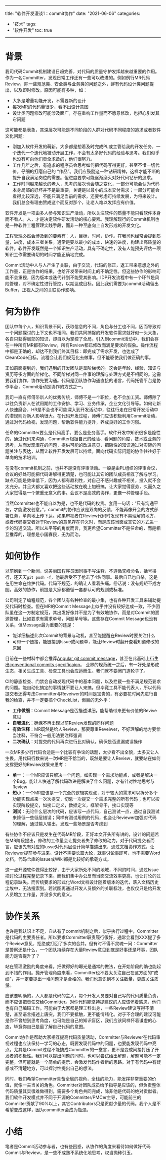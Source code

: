 
---
title: "软件开发漫谈1：commit协作"
date: "2021-06-06"
categories:
 - "技术"
tags:
 - "软件开发"
toc: true
---

# 背景

我司代码Commit机制建设日趋完善，对代码的质量守护发挥越来越重要的作用。作为一名Committer，发现日常工作还有一些可以改进的。例如例行MR代码Review，除一些规范类、安全类与业务类的问题之外，鲜有代码设计类问题提出，以及即时修改。原因可能有多种，如：
 
  - 大多是增量功能开发，不需要新的设计
  - 每次MR的代码量很少，看不出设计意图
  - 设计类问题修改可能涉及面广，存在重构工作量而不愿意修改，也担心引发其它问题

这可能都是表象，其深层次可能是不同阶段的人群对代码不同程度的追求或者软件文化问题:

 - 刚加入软件开发的萌新，大多都是想着及时完成PL或主管给我的开发任务，一个迭代一个迭代地被动开展工作，不会有太多好代码的经验与思考。我们似乎也没有可向他们责全求备的，他们很努力。
 - 工作几年之后，有追求的程序员会思考如何把代码写得更好。甚至不惜一切代价，仔细的打磨自己的 “作品”。我们应鼓励这一种钻研精神，这样才能不断的提升自我满足岗位的需要。但进度要求可能逐渐磨灭对好代码钻研的追求。
 - 工作时间越来越长的老人，思考的层次也会随之变化，一部分可能会认为代码本身局部的好坏并不是最重要，关键是以最小的成本交付需求；一部分可能会看得比较深远，不能只满足当前的需求，还要考虑可持续发展，为将来设计。我们总会有理由赞成这个而反对那个，让老人难以发挥应有价值。

<!--more-->
软件开发是一项由多人参与知识生产活动，所以关注软件的质量不能只看软件本身而不看人。人，才是决定软件研发活动的核心要素。我理解现行的Commit机制也是一种软件工程管理实践手段，而非一种至底向上自发形成的开发文化。

工程管理必然会涉及到的要素有：人，目标，时间，协作。在我司也经常会提到质量，进度，成本三者关系。通常是要以最小的成本，快速的进度，构建出高质量的软件。软件开发既然是一个知识生产活动，具有不确定性，没有人能预先评估一项知识工作需要确切的时间才能正确地完成。

Commit活动中人与人产生了关联，由于交流，代码的修正，返工带来意想之外的工作量，正是协作的结果，也给开发带来时间上的不确定性。但这些协作的影响可能不会重视，因为版本或迭代计划不能受其影响。IDP开发流程中有一个环节是风险管理，对不确定性进行管控，以期达成目标。因此我们需要为commit活动留出Buffer，正视人之间的关联协作影响。

# 何为协作

团队中每个人，知识背景不同，获取信息的不同，角色与分工也不同，因而导致对一个问题探讨的上下文也不相同。我们共同捕捉的开发软件需求就好似一头大象，各自只获得局部的知识，却自以为掌控了全局。引入到commit活动中，我们会存在一种所有MR都有Review，所有Review都已修改而满足要求的假象。操作流程中都是正确的，却达不到我们终其目标：即完成了需求开发，也达成了CleanCode目标。流程会让我们规范化去做事，但不能驱使我们做正确的事。

正如前面提到的，我们遇到的开发团队是呈阶梯状的。这会是年龄、经验，知识与资历等多方面的阶梯化。不同阶梯对同一件事的理解与处理方式是不相同的。这需要我们协作，协作先要沟通。代码是团队协作沟通直接的语言，代码托管平台是协作平台，Commit活动是协作的方式之一。

我司一直有师傅带新人的优秀传统，师傅不是一个职位，也不会加工资。师傅除了以往负责新人在试用期的工作安排、学习、业务传承，企业文化引导等。如何让新人快速磨合，HR是不会也不可能深入到开发活动中，往往行走在日常开发活动中的潜规则对新人影响很大。在代码开发过程，师傅们应该积极利用Commit活动，通过对代码检视，发现问题，帮助软件能力提升，养成良好的工作习惯。

任命的Committer要么是代码高手，要么是业务高手。软件开发中知识很多是隐性的，通过代码来沟通，Committer根据自己的经验、看问题的角度，技术或业务的思考，从而发现潜在的问题，提供可能的改进意见，把隐性的知识通过对实际的问题关注与表达，从而让软件开发发展可以持续。面向代码实际问题的协作往往好于单向的技术培训。

在没有commit机制之前，也并不是没有评审活动。一般是由PL组织的评审会议，会议的好处可能把代码讲解得更清楚，也可能让其它的团队成员相互了解与学习。缺点可能是效率低下，因为人都有趋利性，对自己不感兴趣或不相关，投入就不会太充分。并且大都又喜欢把这些活动放在晚上加班搞，让大家觉得疲劳，久而久之大家觉得是一个繁重无意义的事。会议不是高效的协作，更像一种管理手段。

当然Committer也不能自以为是，也不是代码的权贵。套用一句话：“只有沟通平权，才能激发创意。”，commit的协作应该是双向的反馈，不能再像开会的方式部署任务，单向地上传下达。如果审视者在Review代码时发现有不易理解的地方，或者代码提交者对于Review的意见存在异义时，而是应该当面或其它的方式进一步的沟通交流。所以从平等的角度而言，我更希望Committer不是任命的，而是相互推荐的，理想是小国寡民，无为而治。

# 如何协作

以前刷到一个新闻，说美丽国程序员因同事不写注释，不遵循驼峰命名，括号换行，还天天`git push -f`，他最后受不了枪击了4名同事。最后自已也自杀，这是在用生命在维护代码。代码不规范，的确让人看着头痛。俗话说：没有规矩不成方圆。高效的协作，前提是大家都遵循一套都认可的规则或标准。

公司制定了编程规范，各个团队有各种检查的最小集，也有各种开发工具来辅助提交代码时检查。但在MR的Commit Message上似乎并没有较好达成一致，不少团队虽在这一方制定规范，其出发好像并不是为了有效地协作，而是对Commit的溯源管理，比如要求有需求单号，问题单号等。这些存在Commit Message也没有关系，但Message最为重要的还是：

 - 能详细描述此次Commit的背景与动机，甚至能提醒在Review时要关注什么
 - 可带一个链接，能链接到Issue或问题单，能让Review时翻开查看知道修改的原因

目前在一些材料中都会推荐[Angular git commit message](https://zhuanlan.zhihu.com/p/62903985)，甚至在此基础上衍生出[conventional commits specificaion](https://www.conventionalcommits.org/en/v1.0.0/)。 业界的规范统一之后，有一好处是形成生态，相关生成工具、检查工具也会应运而生。我们就不要闭门造轮子了。

CI的静态检查、门禁会自动发现代码中的基本问题，以及拦截一些不满足规范要求的问题。能自动化搞定的事情就不要让人来搞，但毕竟工具不能代表人，所以代码提交者还得考虑Committer与Reveiwer的时间是宝贵的，有必要花时间先进行自我的检查，并不一定要搞个CheckList，但目的无外乎：

 - **工作做细**：Commit Message是否描述详细，能帮助带来更有价值的Revive意见
 - **自我进化**：确保不再出现以前Review发现的同样问题
 - **有效注释**：MR既然是给人Review，那要尊重Reveiwer，不好理解的地方要恰当注释，不符合一般用法要注释强调
 - **二次确认**：对提交的代码再次进行比对确认，确保是否遗漏或误操作

一次MR多少行代码合适是一个比较有争论的话题，太少看不出全貌，太多又让人生畏。用代码行数来说一次MR是不恰当的，既然是要让人Review，就要站在如何支撑更好的Review效果来思考：

 - **单一**：一个MR应该只解决一个问题，如实现一个需求功能点，或者是解决一个Bug。能让人快速了解代码改进是解决了什么问题，才有针对性地思考与Review
 - **短小**：一个MR应该是一个完全的逻辑实现点，对于较大的需求可以拆分多个功能实现点来一次次提交，切忌一次提交一个需求完整的所有代码；也可以按实现阶段提交，如接口定义，数据定义，框架骨干，接口实现等
 - **测试**：无论什么层次的代码，应该写一点代码，自己测试一点，通过自我测试来降低一些低层错误；同样有测试用例的代码，也会让Reviewer加强对代码的理解，通过输入输出，发现一些场景是否考虑到

有些协作不应该只是发生在代码MR阶段，正好本文开头所有讲的，设计的问题若在MR阶段提出，修改的工作量会让提交者失了修改的动力。对于代码提交者而言，应该先有对应的Iusse对代码层设计简单描述出来，通过文档协作方式，让Reviewer提前参与进来。设计不需要长篇大论，就事讨论事即可，也不需要Word文档，代码仓库的Issue或Wiki都是比较好的承载方式。

这一点开源软件做得比较好，由于大家所处不同的地域，不同的时间，通过Issue把讨论过程完整记录下来。而我们集中办公反而当面交流效率更高，也让讨论的过程记录缺失。而传统要求的形式化Word文档设计随着版本的迭代，落入文档历史尘埃中，无法搜索到。若试图再通过开发人员额外的关联标注，也仅仅只是给开发人员增加工作量，并没多大的意义。

# 协作关系

也许是我认识上不足，自从有了commit机制之后，似乎执行过程中，Committer是代码的主要责任者。所以要求Committer职责履行很好，通常会看到XXX提了多个Review意见，拒绝或打回了多次的合并。但有时不得不灵魂一问：Committer是警察还是什么，一个团队持续存在大量Review意见到底是好事还是坏事，团队能力是否提升了？

站在管理激励的角度来看，把做得好的曝光是通常的做法，在开始阶段的确也能起到不错的作用。抛开管理角度来看，Committer也不要太关注自己在这方面的"成绩"，并一定要提出一堆问题才是合格的。我们也意识到不关注数量，更应关注质量。

应该要明确的，人人都是代码的主人，每个开发人员要对自己写的代码质量负责，而不应该把责任交给Committer。对你代码能坚持提建议的人应该怀着感恩，他们也有自己编码工作。可能由于大家都是理工科出身，一些Review建议写得不清楚，甚至语言描述上唐突，我们不要抵触，更不能情绪化。对于不合理的建议可能是你不曾想到思考角度，也可能是自己的知识盲区，我们应该同样怀着谦虚的心态，毕竟你自己是最了解自己代码的意图。

Commit协作是帮助大家相互提高代码质量活动，Committer与Reviewer在代码审视过程也应该保持一学习的心态，既要发现代码中的问题，也要能发现代码中亮点。尤其是Commit过程不能搞成Committer的一堂言，更不是变成间接打压了开发者的积极性。我们可以提出问题的同时，也可以尝试给出解题，解题可能不一定完整，但可能就是一个简单的提示，会激发代码作者新的思路。对于有代码中有疑惑或不清楚地方，可以探讨性提出自己的想法。

同时，我们希望Committer具备全局的视角，全栈的能力，能发挥非常重要的价值，就像一夫当关的角色。Committer对团队成员给予指导是应该的，但负责整体代码质量其实很难做得到，需要多个角色共同完成，除非他是代码的绝对贡献者。我们软件开发模式并不同于开源的Committer/PMCer主导，可能前三的Commiiter贡献了90%以上，其它Contributors只是贡献少量的代码。我个人是不希望变成这样，因为committer会成为瓶颈。

# 小结

笔者是Commit活动参与者，也有些困惑，从协作的角度来看待如何做好代码Commit与Review，是一些不成熟不系统化地思考，权当抛砖引玉。